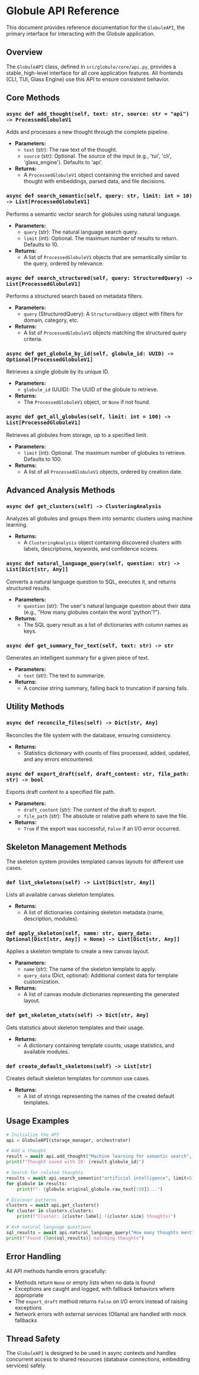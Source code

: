 # Globule API Reference

This document provides reference documentation for the `GlobuleAPI`, the primary interface for interacting with the Globule application.

## Overview

The `GlobuleAPI` class, defined in `src/globule/core/api.py`, provides a stable, high-level interface for all core application features. All frontends (CLI, TUI, Glass Engine) use this API to ensure consistent behavior.

## Core Methods

### `async def add_thought(self, text: str, source: str = "api") -> ProcessedGlobuleV1`

Adds and processes a new thought through the complete pipeline.

-   **Parameters:**
    -   `text` (str): The raw text of the thought.
    -   `source` (str): Optional. The source of the input (e.g., 'tui', 'cli', 'glass_engine'). Defaults to 'api'.
-   **Returns:**
    -   A `ProcessedGlobuleV1` object containing the enriched and saved thought with embeddings, parsed data, and file decisions.

### `async def search_semantic(self, query: str, limit: int = 10) -> List[ProcessedGlobuleV1]`

Performs a semantic vector search for globules using natural language.

-   **Parameters:**
    -   `query` (str): The natural language search query.
    -   `limit` (int): Optional. The maximum number of results to return. Defaults to 10.
-   **Returns:**
    -   A list of `ProcessedGlobuleV1` objects that are semantically similar to the query, ordered by relevance.

### `async def search_structured(self, query: StructuredQuery) -> List[ProcessedGlobuleV1]`

Performs a structured search based on metadata filters.

-   **Parameters:**
    -   `query` (StructuredQuery): A `StructuredQuery` object with filters for domain, category, etc.
-   **Returns:**
    -   A list of `ProcessedGlobuleV1` objects matching the structured query criteria.

### `async def get_globule_by_id(self, globule_id: UUID) -> Optional[ProcessedGlobuleV1]`

Retrieves a single globule by its unique ID.

-   **Parameters:**
    -   `globule_id` (UUID): The UUID of the globule to retrieve.
-   **Returns:**
    -   The `ProcessedGlobuleV1` object, or `None` if not found.

### `async def get_all_globules(self, limit: int = 100) -> List[ProcessedGlobuleV1]`

Retrieves all globules from storage, up to a specified limit.

-   **Parameters:**
    -   `limit` (int): Optional. The maximum number of globules to retrieve. Defaults to 100.
-   **Returns:**
    -   A list of all `ProcessedGlobuleV1` objects, ordered by creation date.

## Advanced Analysis Methods

### `async def get_clusters(self) -> ClusteringAnalysis`

Analyzes all globules and groups them into semantic clusters using machine learning.

-   **Returns:**
    -   A `ClusteringAnalysis` object containing discovered clusters with labels, descriptions, keywords, and confidence scores.

### `async def natural_language_query(self, question: str) -> List[Dict[str, Any]]`

Converts a natural language question to SQL, executes it, and returns structured results.

-   **Parameters:**
    -   `question` (str): The user's natural language question about their data (e.g., "How many globules contain the word 'python'?").
-   **Returns:**
    -   The SQL query result as a list of dictionaries with column names as keys.

### `async def get_summary_for_text(self, text: str) -> str`

Generates an intelligent summary for a given piece of text.

-   **Parameters:**
    -   `text` (str): The text to summarize.
-   **Returns:**
    -   A concise string summary, falling back to truncation if parsing fails.

## Utility Methods

### `async def reconcile_files(self) -> Dict[str, Any]`

Reconciles the file system with the database, ensuring consistency.

-   **Returns:**
    -   Statistics dictionary with counts of files processed, added, updated, and any errors encountered.

### `async def export_draft(self, draft_content: str, file_path: str) -> bool`

Exports draft content to a specified file path.

-   **Parameters:**
    -   `draft_content` (str): The content of the draft to export.
    -   `file_path` (str): The absolute or relative path where to save the file.
-   **Returns:**
    -   `True` if the export was successful, `False` if an I/O error occurred.

## Skeleton Management Methods

The skeleton system provides templated canvas layouts for different use cases.

### `def list_skeletons(self) -> List[Dict[str, Any]]`

Lists all available canvas skeleton templates.

-   **Returns:**
    -   A list of dictionaries containing skeleton metadata (name, description, modules).

### `def apply_skeleton(self, name: str, query_data: Optional[Dict[str, Any]] = None) -> List[Dict[str, Any]]`

Applies a skeleton template to create a new canvas layout.

-   **Parameters:**
    -   `name` (str): The name of the skeleton template to apply.
    -   `query_data` (Dict, optional): Additional context data for template customization.
-   **Returns:**
    -   A list of canvas module dictionaries representing the generated layout.

### `def get_skeleton_stats(self) -> Dict[str, Any]`

Gets statistics about skeleton templates and their usage.

-   **Returns:**
    -   A dictionary containing template counts, usage statistics, and available modules.

### `def create_default_skeletons(self) -> List[str]`

Creates default skeleton templates for common use cases.

-   **Returns:**
    -   A list of strings representing the names of the created default templates.

## Usage Examples

```python
# Initialize the API
api = GlobuleAPI(storage_manager, orchestrator)

# Add a thought
result = await api.add_thought("Machine learning for semantic search", source="cli")
print(f"Thought saved with ID: {result.globule_id}")

# Search for related thoughts
results = await api.search_semantic("artificial intelligence", limit=5)
for globule in results:
    print(f"- {globule.original_globule.raw_text[:50]}...")

# Discover patterns
clusters = await api.get_clusters()
for cluster in clusters.clusters:
    print(f"Cluster: {cluster.label} ({cluster.size} thoughts)")

# Ask natural language questions
sql_results = await api.natural_language_query("How many thoughts mention Python?")
print(f"Found {len(sql_results)} matching thoughts")
```

## Error Handling

All API methods handle errors gracefully:
- Methods return `None` or empty lists when no data is found
- Exceptions are caught and logged, with fallback behaviors where appropriate
- The `export_draft` method returns `False` on I/O errors instead of raising exceptions
- Network errors with external services (Ollama) are handled with mock fallbacks

## Thread Safety

The `GlobuleAPI` is designed to be used in async contexts and handles concurrent access to shared resources (database connections, embedding services) safely.